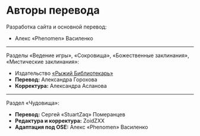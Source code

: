# Авторы перевода

Разработка сайта и основной перевод:

-   Алекс «Phenomen» Василенко

---

Разделы «Ведение игры», «Сокровища», «Божественные заклинания», «Мистические заклинания»:

-   Издательство [«Рыжий Библиотекарь»](https://vk.com/red_librarian)
-   **Перевод:** Александра Горохова
-   **Корректура:** Александра Асланова

---

Раздел «Чудовища»:

-   **Перевод:** Сергей «StuartZaq» Померанцев
-   **Редактура и корректура:** ZoidZXX
-   **Адаптация под OSE:** Алекс «Phenomen» Василенко

